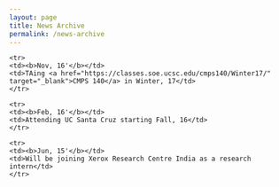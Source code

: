 ```yaml
---
layout: page
title: News Archive
permalink: /news-archive
---
```



<table style="white-space: nowrap;">

	<tr>
	<td><b>Nov, 16'</b></td>
	<td>TAing <a href="https://classes.soe.ucsc.edu/cmps140/Winter17/" target="_blank">CMPS 140</a> in Winter, 17</td>
	</tr>
		
	<tr>
	<td><b>Feb, 16'</b></td>
	<td>Attending UC Santa Cruz starting Fall, 16</td>
	</tr>

	<tr>
	<td><b>Jun, 15'</b></td>
	<td>Will be joining Xerox Research Centre India as a research intern</td>
	</tr>
</table>